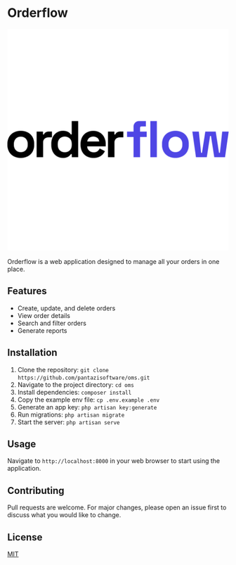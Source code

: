# Orderflow

![Orderflow Logo](./public/img/orderflow-logo.png)

Orderflow is a web application designed to manage all your orders in one place.

## Features

- Create, update, and delete orders
- View order details
- Search and filter orders
- Generate reports

## Installation

1. Clone the repository: `git clone https://github.com/pantazisoftware/oms.git`
2. Navigate to the project directory: `cd oms`
3. Install dependencies: `composer install`
4. Copy the example env file: `cp .env.example .env`
5. Generate an app key: `php artisan key:generate`
6. Run migrations: `php artisan migrate`
7. Start the server: `php artisan serve`

## Usage

Navigate to `http://localhost:8000` in your web browser to start using the application.

## Contributing

Pull requests are welcome. For major changes, please open an issue first to discuss what you would like to change.

## License

[MIT](https://choosealicense.com/licenses/mit/)
